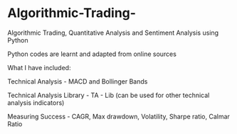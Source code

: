 # Algorithmic-Trading-
Algorithmic Trading, Quantitative Analysis and Sentiment Analysis using Python 

Python codes are learnt and adapted from online sources 

What I have included:  

Technical Analysis - MACD and Bollinger Bands 

Technical Analysis Library - TA - Lib (can be used for other technical analysis indicators) 

Measuring Success - CAGR, Max drawdown,  Volatility, Sharpe ratio, Calmar Ratio 

